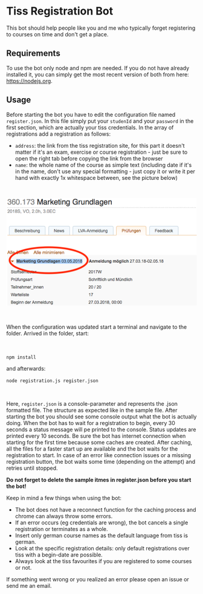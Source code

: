 # Tiss Registration Bot
This bot should help people like you and me who typically forget registering to courses on time and don't get a place.

## Requirements
To use the bot only node and npm are needed. If you do not have already installed it, you can simply get the most recent version of both from here: https://nodejs.org.

## Usage
Before starting the bot you have to edit the configuration file named `register.json`. In this file simply put your `studenId` and your `password` in the first section, which are actually your tiss credentials. In the array of registrations add a registration as follows:

- `address`: the link from the tiss registration site, for this part it doesn't matter if it's an exam, exercise or course registration - just be sure to open the right tab before copying the link from the browser<br>
- `name`: the whole name of the course as simple text (including date if it's in the name, don't use any special formatting - just copy it or write it per hand with exactly 1x whitespace between, see the picture below)

<br>

![selector](https://github.com/L-E-O-N-H-A-R-D/TissRegistrationBot/blob/master/img/selector.png?raw=true)

<br>

When the configuration was updated start a terminal and navigate to the folder. Arrived in the folder, start:

<br>

`npm install`

and afterwards:

`node registration.js register.json`

<br>

Here, `register.json` is a console-parameter and represents the .json formatted file. The structure as expected like in the sample file. After starting the bot you should see some console output what the bot is actually doing. When the bot has to wait for a registration to begin, every 30 seconds a status message will pe printed to the console. Status updates are printed every 10 seconds. Be sure the bot has internet connection when starting for the first time because some caches are created. After caching, all the files for a faster start up are available and the bot waits for the registration to start. In case of an error like connection issues or a missing registration button, the bot waits some time (depending on the attempt) and retries until stopped.

**Do not forget to delete the sample itmes in register.json before you start the bot!**

Keep in mind a few things when using the bot:
 - The bot does not have a reconnect function for the caching process and chrome can always throw some errors.
 - If an error occurs (eg credentials are wrong), the bot cancels a single registration or terminates as a whole.
 - Insert only german course names as the default language from tiss is german.
 - Look at the specific registration details: only default registrations over tiss with a begin-date are possible.
 - Always look at the tiss favourites if you are registered to some courses or not.
 
 If something went wrong or you realized an error please open an issue or send me an email.
